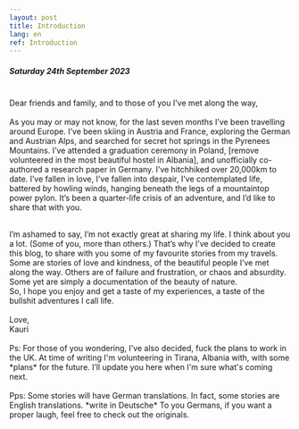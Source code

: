 ```yaml
---
layout: post
title: Introduction
lang: en
ref: Introduction
---
```


##### Saturday 24th September 2023

<br>Dear friends and family, and to those of you I’ve met along the way,
<br>
<br>
As you may or may not know, for the last seven months I’ve been travelling around Europe. I’ve been skiing in Austria and France, exploring the German and Austrian Alps, and searched for secret hot springs in the Pyrenees Mountains.  I’ve attended a graduation ceremony in Poland, [remove volunteered in the most beautiful hostel in Albania], and unofficially co-authored a research paper in Germany. I’ve hitchhiked over 20,000km to date. I’ve fallen in love, I've fallen into despair, I've contemplated life, battered by howling winds, hanging beneath the legs of a mountaintop power pylon. It’s been a quarter-life crisis of an adventure, and I’d like to share that with you.

<br>
I’m ashamed to say, I’m not exactly great at sharing my life. I think about you a lot. (Some of you, more than others.) That’s why I’ve decided to create this blog, to share with you some of my favourite stories from my travels. Some are stories of love and kindness, of the beautiful people I’ve met along the way. Others are of failure and frustration, or chaos and absurdity. Some yet are simply a documentation of the beauty of nature.

<br>
So, I hope you enjoy and get a taste of my experiences, a taste of the bullshit adventures I call life.
<br>
<br>Love,
<br>Kauri
<br>
<br>Ps: For those of you wondering, I’ve also decided, fuck the plans to work in the UK. At time of writing I'm volunteering in Tirana, Albania with, with some *plans* for the future. I’ll update you here when I'm sure what's coming next.
<br>
<br>Pps: Some stories will have German translations. In fact, some stories are English translations. *write in Deutsche*
To you Germans, if you want a proper laugh, feel free to check out the originals.
